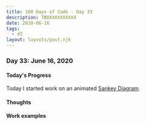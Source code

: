 ```yaml
---
title: 100 Days of Code - Day 33
description: TBDXXXXXXXXXX
date: 2020-06-16
tags: 
  - d3
layout: layouts/post.njk
---
```


### Day 33: June 16, 2020

#### Today's Progress

Today I started work on an animated [Sankey Diagram](https://en.wikipedia.org/wiki/Sankey_diagram).

#### Thoughts

#### Work examples
